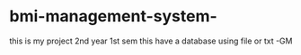 # bmi-management-system-
this is my project 2nd year 1st sem
this have a database using file or txt 
-GM
